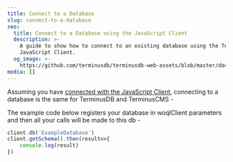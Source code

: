 ```yaml
---
title: Connect to a Database
slug: connect-to-a-database
seo:
  title: Connect to a Database using the JavaScript Client
  description: >-
    A guide to show how to connect to an existing database using the TerminusDB
    JavaScript Client.
  og_image: >-
    https://github.com/terminusdb/terminusdb-web-assets/blob/master/docs/js-client-use-connect.png?raw=true
media: []
---
```


Assuming you have [connected with the JavaScript Client](/docs/connect-with-the-javascript-client/), connecting to a database is the same for TerminusDB and TerminusCMS -

The example code below registers your database in woqlClient parameters and then all your calls will be made to this db -

```javascript
client.db('ExampleDatabase')
client.getSchema().then(result=>{
    console.log(result)
})
```